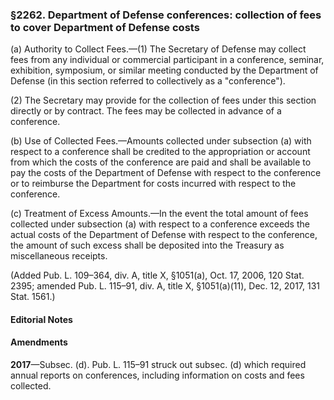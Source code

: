 ### §2262. Department of Defense conferences: collection of fees to cover Department of Defense costs ###

(a) Authority to Collect Fees.—(1) The Secretary of Defense may collect fees from any individual or commercial participant in a conference, seminar, exhibition, symposium, or similar meeting conducted by the Department of Defense (in this section referred to collectively as a "conference").

(2) The Secretary may provide for the collection of fees under this section directly or by contract. The fees may be collected in advance of a conference.

(b) Use of Collected Fees.—Amounts collected under subsection (a) with respect to a conference shall be credited to the appropriation or account from which the costs of the conference are paid and shall be available to pay the costs of the Department of Defense with respect to the conference or to reimburse the Department for costs incurred with respect to the conference.

(c) Treatment of Excess Amounts.—In the event the total amount of fees collected under subsection (a) with respect to a conference exceeds the actual costs of the Department of Defense with respect to the conference, the amount of such excess shall be deposited into the Treasury as miscellaneous receipts.

(Added Pub. L. 109–364, div. A, title X, §1051(a), Oct. 17, 2006, 120 Stat. 2395; amended Pub. L. 115–91, div. A, title X, §1051(a)(11), Dec. 12, 2017, 131 Stat. 1561.)

#### **Editorial Notes** ####

#### Amendments ####

**2017**—Subsec. (d). Pub. L. 115–91 struck out subsec. (d) which required annual reports on conferences, including information on costs and fees collected.
